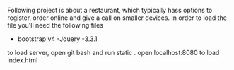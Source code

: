 Following project is about a restaurant, which typically hass options to register, order online and give a call on smaller devices. In order to load the file you'll need the following files
- bootstrap v4
-Jquery -3.3.1

to load server, open git bash and run static .
open localhost:8080 to load index.html